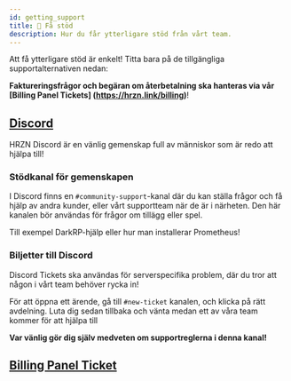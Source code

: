 ```yaml
---
id: getting_support
title: 🤔 Få stöd
description: Hur du får ytterligare stöd från vårt team.
---
```


Att få ytterligare stöd är enkelt! Titta bara på de tillgängliga supportalternativen nedan:

**Faktureringsfrågor och begäran om återbetalning ska hanteras via vår [Billing Panel Tickets] (https://hrzn.link/billing)**!

## [Discord](https://hrzn.link/discord)

HRZN Discord är en vänlig gemenskap full av människor som är redo att hjälpa till!

### Stödkanal för gemenskapen

I Discord finns en `#community-support`-kanal där du kan ställa frågor och få hjälp av andra kunder,
eller vårt supportteam när de är i närheten. Den här kanalen bör användas för frågor om tillägg eller spel.

Till exempel DarkRP-hjälp eller hur man installerar Prometheus!

### Biljetter till Discord

Discord Tickets ska användas för serverspecifika problem, där du tror att någon i vårt team behöver rycka in!

För att öppna ett ärende, gå till `#new-ticket` kanalen, och klicka på rätt avdelning.
Luta dig sedan tillbaka och vänta medan ett av våra team kommer för att hjälpa till

**Var vänlig gör dig själv medveten om supportreglerna i denna kanal!**

## [Billing Panel Ticket](https://hrzn.link/billing)
